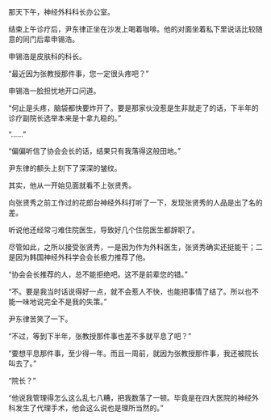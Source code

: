 那天下午，神经外科科长办公室。

结束上午诊疗后，尹东律正坐在沙发上喝着咖啡。他的对面坐着私下里说话比较随意的同门后辈申锡浩。

申锡浩是皮肤科的科长。

“最近因为张教授那件事，您一定很头疼吧？”

申锡浩一脸担忧地开口问道。

“何止是头疼，脑袋都快要炸开了。要是那家伙没惹是生非就走了的话，下半年的诊疗副院长选举本来是十拿九稳的。”

“……”

“偏偏听信了协会会长的话，结果只有我落得这般田地。”

尹东律的额头上刻下了深深的皱纹。

其实，他从一开始见面就看不上张贤秀。

向张贤秀之前工作过的花郎台神经外科打听了一下，发现张贤秀的人品是出了名的差。

听说他还经常刁难住院医生，导致好几个住院医生都辞职了。

尽管如此，之所以接受张贤秀，一是因为作为外科医生，张贤秀确实还挺能干；二是因为韩国神经外科学会会长极力推荐了他。

“协会会长推荐的人，总不能拒绝吧。这不是前辈您的错。”

“不。要是我当时话说得好一点，就不会惹人不快，也能把事情了结了。所以也不能一味地说完全不是我的失策。”

尹东律苦笑了一下。

“不过，等到下半年，张教授那件事也差不多就平息了吧？”

“要想平息那件事，至少得一年。而且一周前，就因为张教授那件事，我还被院长叫去了。”

“院长？”

“他说我管理得怎么这么乱七八糟，把我数落了一顿。毕竟是在四大医院的神经外科发生了代理手术，他会这么说也是理所当然的。”